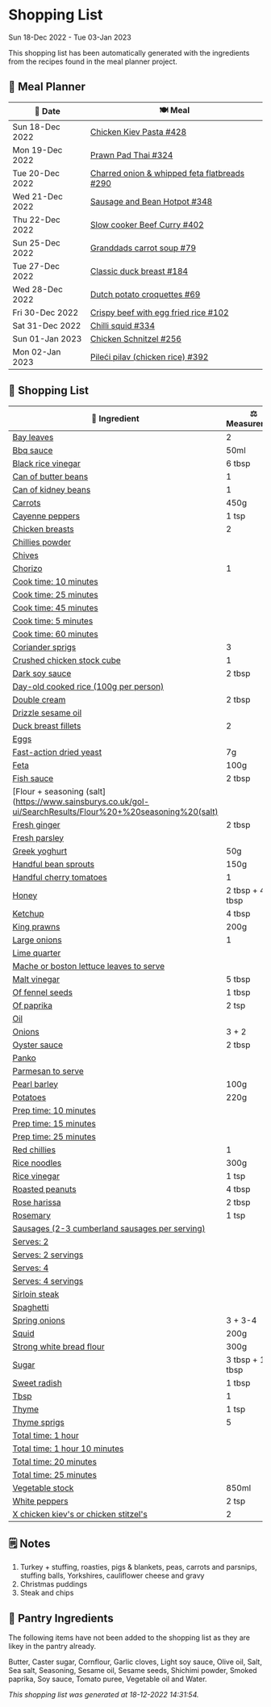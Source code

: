 # Shopping List

Sun 18-Dec 2022 - Tue 03-Jan 2023

This shopping list has been automatically generated with the ingredients from the recipes found in the meal planner project.

## 📅 Meal Planner

|📅 Date| 🍽️ Meal|
|----|----|
|Sun 18-Dec 2022|[Chicken Kiev Pasta #428](https://github.com/jcallaghan/The-Cookbook/issues/428)|
|Mon 19-Dec 2022|[Prawn Pad Thai #324](https://github.com/jcallaghan/The-Cookbook/issues/324)|
|Tue 20-Dec 2022|[Charred onion & whipped feta flatbreads #290](https://github.com/jcallaghan/The-Cookbook/issues/290)|
|Wed 21-Dec 2022|[Sausage and Bean Hotpot #348](https://github.com/jcallaghan/The-Cookbook/issues/348)|
|Thu 22-Dec 2022|[Slow cooker Beef Curry #402](https://github.com/jcallaghan/The-Cookbook/issues/402)|
|Sun 25-Dec 2022|[Granddads carrot soup #79](https://github.com/jcallaghan/The-Cookbook/issues/79)|
|Tue 27-Dec 2022|[Classic duck breast #184](https://github.com/jcallaghan/The-Cookbook/issues/184)|
|Wed 28-Dec 2022|[Dutch potato croquettes #69](https://github.com/jcallaghan/The-Cookbook/issues/69)|
|Fri 30-Dec 2022|[Crispy beef with egg fried rice #102](https://github.com/jcallaghan/The-Cookbook/issues/102)|
|Sat 31-Dec 2022|[Chilli squid #334](https://github.com/jcallaghan/The-Cookbook/issues/334)|
|Sun 01-Jan 2023|[Chicken Schnitzel  #256](https://github.com/jcallaghan/The-Cookbook/issues/256)|
|Mon 02-Jan 2023|[Pileći pilav (chicken rice) #392](https://github.com/jcallaghan/The-Cookbook/issues/392)|

## 🛒 Shopping List

| 🍌 Ingredient| ⚖️ Measurement|
|----------|-----------|
|[Bay leaves](https://www.sainsburys.co.uk/gol-ui/SearchResults/Bay%20leaves)|2|
|[Bbq sauce](https://www.sainsburys.co.uk/gol-ui/SearchResults/Bbq%20sauce)|50ml|
|[Black rice vinegar](https://www.sainsburys.co.uk/gol-ui/SearchResults/Black%20rice%20vinegar)|6 tbsp|
|[Can of butter beans](https://www.sainsburys.co.uk/gol-ui/SearchResults/Can%20of%20butter%20beans)|1|
|[Can of kidney beans](https://www.sainsburys.co.uk/gol-ui/SearchResults/Can%20of%20kidney%20beans)|1|
|[Carrots](https://www.sainsburys.co.uk/gol-ui/SearchResults/Carrots)|450g|
|[Cayenne peppers](https://www.sainsburys.co.uk/gol-ui/SearchResults/Cayenne%20peppers)|1 tsp|
|[Chicken breasts](https://www.sainsburys.co.uk/gol-ui/SearchResults/Chicken%20breasts)|2|
|[Chillies powder](https://www.sainsburys.co.uk/gol-ui/SearchResults/Chillies%20powder)||
|[Chives](https://www.sainsburys.co.uk/gol-ui/SearchResults/Chives)||
|[Chorizo](https://www.sainsburys.co.uk/gol-ui/SearchResults/Chorizo)|1|
|[Cook time: 10 minutes](https://www.sainsburys.co.uk/gol-ui/SearchResults/Cook%20time:%2010%20minutes)||
|[Cook time: 25 minutes](https://www.sainsburys.co.uk/gol-ui/SearchResults/Cook%20time:%2025%20minutes)||
|[Cook time: 45 minutes](https://www.sainsburys.co.uk/gol-ui/SearchResults/Cook%20time:%2045%20minutes)||
|[Cook time: 5 minutes](https://www.sainsburys.co.uk/gol-ui/SearchResults/Cook%20time:%205%20minutes)||
|[Cook time: 60 minutes](https://www.sainsburys.co.uk/gol-ui/SearchResults/Cook%20time:%2060%20minutes)||
|[Coriander sprigs](https://www.sainsburys.co.uk/gol-ui/SearchResults/Coriander%20sprigs)|3|
|[Crushed chicken stock cube](https://www.sainsburys.co.uk/gol-ui/SearchResults/Crushed%20chicken%20stock%20cube)|1|
|[Dark soy sauce](https://www.sainsburys.co.uk/gol-ui/SearchResults/Dark%20soy%20sauce)|2 tbsp|
|[Day-old cooked rice (100g per person)](https://www.sainsburys.co.uk/gol-ui/SearchResults/Day-old%20cooked%20rice%20(100g%20per%20person))||
|[Double cream](https://www.sainsburys.co.uk/gol-ui/SearchResults/Double%20cream)|2 tbsp|
|[Drizzle sesame oil](https://www.sainsburys.co.uk/gol-ui/SearchResults/Drizzle%20sesame%20oil)||
|[Duck breast fillets](https://www.sainsburys.co.uk/gol-ui/SearchResults/Duck%20breast%20fillets)|2|
|[Eggs](https://www.sainsburys.co.uk/gol-ui/SearchResults/Eggs)||
|[Fast-action dried yeast](https://www.sainsburys.co.uk/gol-ui/SearchResults/Fast-action%20dried%20yeast)|7g|
|[Feta](https://www.sainsburys.co.uk/gol-ui/SearchResults/Feta)|100g|
|[Fish sauce](https://www.sainsburys.co.uk/gol-ui/SearchResults/Fish%20sauce)|2 tbsp|
|[Flour + seasoning (salt](https://www.sainsburys.co.uk/gol-ui/SearchResults/Flour%20+%20seasoning%20(salt)||
|[Fresh ginger](https://www.sainsburys.co.uk/gol-ui/SearchResults/Fresh%20ginger)|2 tbsp|
|[Fresh parsley](https://www.sainsburys.co.uk/gol-ui/SearchResults/Fresh%20parsley)||
|[Greek yoghurt](https://www.sainsburys.co.uk/gol-ui/SearchResults/Greek%20yoghurt)|50g|
|[Handful bean sprouts](https://www.sainsburys.co.uk/gol-ui/SearchResults/Handful%20bean%20sprouts)|150g|
|[Handful cherry tomatoes](https://www.sainsburys.co.uk/gol-ui/SearchResults/Handful%20cherry%20tomatoes)|1|
|[Honey](https://www.sainsburys.co.uk/gol-ui/SearchResults/Honey)|2 tbsp + 4 tbsp|
|[Ketchup](https://www.sainsburys.co.uk/gol-ui/SearchResults/Ketchup)|4 tbsp|
|[King prawns](https://www.sainsburys.co.uk/gol-ui/SearchResults/King%20prawns)|200g|
|[Large onions](https://www.sainsburys.co.uk/gol-ui/SearchResults/Large%20onions)|1|
|[Lime quarter](https://www.sainsburys.co.uk/gol-ui/SearchResults/Lime%20quarter)||
|[Mache or boston lettuce leaves to serve](https://www.sainsburys.co.uk/gol-ui/SearchResults/Mache%20or%20boston%20lettuce%20leaves%20to%20serve)||
|[Malt vinegar](https://www.sainsburys.co.uk/gol-ui/SearchResults/Malt%20vinegar)|5 tbsp|
|[Of fennel seeds](https://www.sainsburys.co.uk/gol-ui/SearchResults/Of%20fennel%20seeds)|1 tbsp|
|[Of paprika](https://www.sainsburys.co.uk/gol-ui/SearchResults/Of%20paprika)|2 tsp|
|[Oil](https://www.sainsburys.co.uk/gol-ui/SearchResults/Oil)||
|[Onions](https://www.sainsburys.co.uk/gol-ui/SearchResults/Onions)|3 + 2|
|[Oyster sauce](https://www.sainsburys.co.uk/gol-ui/SearchResults/Oyster%20sauce)|2 tbsp|
|[Panko](https://www.sainsburys.co.uk/gol-ui/SearchResults/Panko)||
|[Parmesan to serve](https://www.sainsburys.co.uk/gol-ui/SearchResults/Parmesan%20to%20serve)||
|[Pearl barley](https://www.sainsburys.co.uk/gol-ui/SearchResults/Pearl%20barley)|100g|
|[Potatoes](https://www.sainsburys.co.uk/gol-ui/SearchResults/Potatoes)|220g|
|[Prep time: 10 minutes](https://www.sainsburys.co.uk/gol-ui/SearchResults/Prep%20time:%2010%20minutes)||
|[Prep time: 15 minutes](https://www.sainsburys.co.uk/gol-ui/SearchResults/Prep%20time:%2015%20minutes)||
|[Prep time: 25 minutes](https://www.sainsburys.co.uk/gol-ui/SearchResults/Prep%20time:%2025%20minutes)||
|[Red chillies](https://www.sainsburys.co.uk/gol-ui/SearchResults/Red%20chillies)|1|
|[Rice noodles](https://www.sainsburys.co.uk/gol-ui/SearchResults/Rice%20noodles)|300g|
|[Rice vinegar](https://www.sainsburys.co.uk/gol-ui/SearchResults/Rice%20vinegar)|1 tsp|
|[Roasted peanuts](https://www.sainsburys.co.uk/gol-ui/SearchResults/Roasted%20peanuts)|4 tbsp|
|[Rose harissa](https://www.sainsburys.co.uk/gol-ui/SearchResults/Rose%20harissa)|2 tbsp|
|[Rosemary](https://www.sainsburys.co.uk/gol-ui/SearchResults/Rosemary)|1 tsp|
|[Sausages (2-3 cumberland sausages per serving)](https://www.sainsburys.co.uk/gol-ui/SearchResults/Sausages%20(2-3%20cumberland%20sausages%20per%20serving))||
|[Serves: 2](https://www.sainsburys.co.uk/gol-ui/SearchResults/Serves:%202)||
|[Serves: 2 servings](https://www.sainsburys.co.uk/gol-ui/SearchResults/Serves:%202%20servings)||
|[Serves: 4](https://www.sainsburys.co.uk/gol-ui/SearchResults/Serves:%204)||
|[Serves: 4 servings](https://www.sainsburys.co.uk/gol-ui/SearchResults/Serves:%204%20servings)||
|[Sirloin steak](https://www.sainsburys.co.uk/gol-ui/SearchResults/Sirloin%20steak)||
|[Spaghetti](https://www.sainsburys.co.uk/gol-ui/SearchResults/Spaghetti)||
|[Spring onions](https://www.sainsburys.co.uk/gol-ui/SearchResults/Spring%20onions)|3 + 3-4|
|[Squid](https://www.sainsburys.co.uk/gol-ui/SearchResults/Squid)|200g|
|[Strong white bread flour](https://www.sainsburys.co.uk/gol-ui/SearchResults/Strong%20white%20bread%20flour)|300g|
|[Sugar](https://www.sainsburys.co.uk/gol-ui/SearchResults/Sugar)|3 tbsp + 1 tbsp|
|[Sweet radish](https://www.sainsburys.co.uk/gol-ui/SearchResults/Sweet%20radish)|1 tbsp|
|[Tbsp](https://www.sainsburys.co.uk/gol-ui/SearchResults/Tbsp)|1|
|[Thyme](https://www.sainsburys.co.uk/gol-ui/SearchResults/Thyme)|1 tsp|
|[Thyme sprigs](https://www.sainsburys.co.uk/gol-ui/SearchResults/Thyme%20sprigs)|5|
|[Total time: 1 hour](https://www.sainsburys.co.uk/gol-ui/SearchResults/Total%20time:%201%20hour)||
|[Total time: 1 hour 10 minutes](https://www.sainsburys.co.uk/gol-ui/SearchResults/Total%20time:%201%20hour%2010%20minutes)||
|[Total time: 20 minutes](https://www.sainsburys.co.uk/gol-ui/SearchResults/Total%20time:%2020%20minutes)||
|[Total time: 25 minutes](https://www.sainsburys.co.uk/gol-ui/SearchResults/Total%20time:%2025%20minutes)||
|[Vegetable stock](https://www.sainsburys.co.uk/gol-ui/SearchResults/Vegetable%20stock)|850ml|
|[White peppers](https://www.sainsburys.co.uk/gol-ui/SearchResults/White%20peppers)|2 tsp|
|[X chicken kiev's or chicken stitzel's](https://www.sainsburys.co.uk/gol-ui/SearchResults/X%20chicken%20kiev's%20or%20chicken%20stitzel's)|2|

## 🗒️ Notes

1. Turkey + stuffing, roasties, pigs & blankets, peas, carrots and parsnips, stuffing balls, Yorkshires, cauliflower cheese and gravy
1. Christmas puddings
1. Steak and chips

## 🏪 Pantry Ingredients

The following items have not been added to the shopping list as they are likey in the pantry already.

Butter, Caster sugar, Cornflour, Garlic cloves, Light soy sauce, Olive oil, Salt, Sea salt, Seasoning, Sesame oil, Sesame seeds, Shichimi powder, Smoked paprika, Soy sauce, Tomato puree, Vegetable oil and Water.


_This shopping list was generated at 18-12-2022 14:31:54._